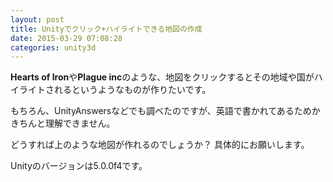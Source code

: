 ```yaml
---
layout: post
title: Unityでクリック+ハイライトできる地図の作成
date: 2015-03-29 07:08:28
categories: unity3d
---
```

<!-- {% raw %} -->
<p><strong>Hearts of Iron</strong>や<strong>Plague inc</strong>のような、地図をクリックするとその地域や国がハイライトされるというようなものが作りたいです。</p>

<p>もちろん、UnityAnswersなどでも調べたのですが、英語で書かれてあるためかきちんと理解できません。</p>

<p>どうすれば上のような地図が作れるのでしょうか？ 具体的にお願いします。</p>

<p>Unityのバージョンは5.0.0f4です。</p>
<!-- {% endraw %} -->
